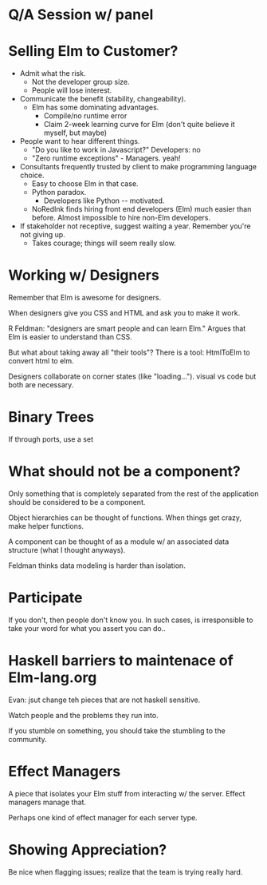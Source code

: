 # Q/A Session w/ panel

# Selling Elm to Customer?

* Admit what the risk.
    * Not the developer group size.
    * People will lose interest.
* Communicate the benefit (stability, changeability).
    * Elm has some dominating advantages.
         * Compile/no runtime error
         * Claim 2-week learning curve for Elm (don't quite believe it myself, but maybe)
* People want to hear different things.
    * "Do you like to work in Javascript?" Developers: no
    * "Zero runtime exceptions" - Managers. yeah!
* Consultants frequently trusted by client to make programming language choice.
    * Easy to choose Elm in that case.
    * Python paradox.
        * Developers like Python -- motivated.
    * NoRedInk finds hiring front end developers (Elm) much easier than before.  Almost impossible to hire non-Elm
      developers.
* If stakeholder not receptive, suggest waiting a year.  Remember you're not giving up.
    * Takes courage; things will seem really slow.
    
# Working w/ Designers

Remember that Elm is awesome for designers.

When designers give you CSS and HTML and ask you to make it work.

R Feldman: "designers are smart people and can learn Elm."  Argues that Elm is easier to understand than CSS.

But what about taking away all "their tools"?  There is a tool: HtmlToElm to convert html to elm.

Designers collaborate on corner states (like "loading...").  visual vs code but both are necessary.

# Binary Trees

If through ports, use a set

# What should not be a component?

Only something that is completely separated from the rest of the application should be considered to be a component.

Object hierarchies can be thought of functions.  When things get crazy, make helper functions.

A component can be thought of as a module w/ an associated data structure (what I thought anyways).

Feldman thinks data modeling is harder than isolation.

# Participate

If you don't, then people don't know you.  In such cases, is irresponsible to take your word for what you assert you can
do..

# Haskell barriers to maintenace of Elm-lang.org

Evan: jsut change teh pieces that are not haskell sensitive.

Watch people and the problems they run into.

If you stumble on something, you should take the stumbling to the community.

# Effect Managers

A piece that isolates your Elm stuff from interacting w/ the server.  Effect managers manage that.

Perhaps one kind of effect manager for each server type.

# Showing Appreciation?

Be nice when flagging issues; realize that the team is trying really hard.

